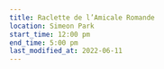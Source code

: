 ```yaml
---
title: Raclette de l’Amicale Romande
location: Simeon Park
start_time: 12:00 pm
end_time: 5:00 pm
last_modified_at: 2022-06-11
---
```

